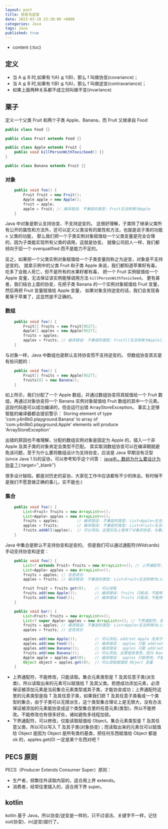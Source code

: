 ```yaml
---
layout: post
title: 协变与逆变
date: 2023-03-18 23:30:00 +0800
categories: Java
tags: Java
published: true
---
```


* content
{:toc}

## 定义

* 当 A ≦ B 时,如果有 f(A) ≦ f(B)，那么 f 叫做协变(covariance)；
* 当 A ≦ B 时,如果有 f(B) ≦ f(A)，那么 f 叫做逆变(contravariance)；
* 如果上面两种关系都不成立则叫做不变(invariance)

## 栗子

定义一个父类 Fruit 和两个子类 Apple、Banana，而 Fruit 又继承自 Food

```java
public class Food {}

public class Fruit extends Food {}

public class Apple extends Fruit {
    public void killPersonWithToxicSeed() {}
}

public class Banana extends Fruit {}
```

### 对象

```java
    public void foo() {
        Fruit fruit = new Fruit();
        Apple apple = new Apple();
        fruit = apple;
        apple = fruit; // 编译错误: 不兼容的类型: Fruit无法转换为Apple
    }
```

Java 中对象是默认支持协变、不支持逆变的。
这很好理解，子类除了继承父类所有公开的属性和方法外，还可以定义父类没有的属性和方法，也就是说子类的功能 ≥ 父类的功能，
那么我们把一个子类实例对象赋值给一个父类变量是完全合理的，因为子类能实现所有父类的调用，这就是协变。
就像公司招人一样，我们都倾向于招一个 overqualified 而不是能力不足的。

反之，如果把一个父类实例对象赋值给一个子类变量则称之为逆变，对象是不支持逆变的。
就拿示例中的父类 Fruit 和子类 Apple 来说，我们都知道苹果籽有毒，吃多了会致人死亡，但不是所有的水果籽都有毒，
把一个 Fruit 实例赋值给一个 Apple 变量，无法保证该实例能够调用方法 `killPersonWithToxicSeed`。
更有甚者，我们结合上面的协变，先把子类 Banana 的一个实例对象赋值给 Fruit 变量，然后再把 Fruit 变量赋值给 Apple 变量，
如果对象支持逆变的话，我们会发现香蕉等于苹果了，这显然是不正确的。

### 数组

```java
    public void foo() {
        Fruit[] fruits = new Fruit[9527];
        Apple[] apples = new Apple[9527];
        fruits = apples;
        apples = fruits; // 编译错误: 不兼容的类型: Fruit[]无法转换为Apple[]
    }
```

与对象一样，Java 中数组也是默认支持协变而不支持逆变的。
但数组协变其实是有些问题的：

```java
    public void foo() {
        Fruit[] fruits = new Apple[9527];
        fruits[0] = new Banana();
    }
```

如上所示，我们分配了一个 Apple 数组，并通过数组协变将其赋值给一个 Fruit 数组，再通过对象协变将一个 Banana 实例对象赋值给 Fruit 数组的其中一个元素。
这段代码是可以成功编译的，但会运行出错 ArrayStoreException。
事实上足够智能的编译器都会提前警示：
Storing element of type 'com.y4n9b0.playground.Banana' to array of 'com.y4n9b0.playground.Apple' elements will produce 'ArrayStoreException'

出错的原因也不难理解，分配的数组实例对象是固定为 Apple 的，插入一个非 Apple 及其子类的对象肯定会类型不匹配。
其实取消数组协变可以在编译期就避免该问题，至于为什么要将数组设计为支持协变，应该是 Java 早期没有泛型(since Java 1.5)的妥协，可以参考知乎这个问答：
[java中，数组为什么要设计为协变？](https://www.zhihu.com/question/21394322){:target="_blank"}

很多设计缺陷，都是对历史的妥协，大家在工作中应该都有不少的体会。有时候不是我们不愿意做正确的事儿，实不能也:)

### 集合

```java
    public void foo() {
        List<Fruit> fruits = new ArrayList<>();
        List<Apple> apples = new ArrayList<>();
        fruits = apples;        // 编译错误: 不兼容的类型: List<Apple>无法转换为List<Fruit>
        apples = fruits;        // 编译错误: 不兼容的类型: List<Fruit>无法转换为List<Apple>
        fruits.addAll(apples);  // 可以添加，这里实际上使用了对象的协变，与集合协变/逆变无关
    }
```

Java 中集合是默认不支持协变和逆变的。
但是我们可以通过通配符(Wildcards)手动支持协变和逆变：

```java
    public void foo() {
        List<? extends Fruit> fruits = new ArrayList<>(); // 上界通配符，支持协变
        List<Apple> apples = new ArrayList<>();
        fruits = apples; // 协变成功
        apples = fruits; // 编译错误: 不兼容的类型: List<Fruit>无法转换为List<Apple>

        Fruit fruit = fruits.get(0);    // 可以读取
        fruits.add(new Apple());        // 编译错误: fruits 只能读，不能修改
        fruits.add(new Food());         // 编译错误: fruits 只能读，不能修改
    }

    public void bar() {
        List<Fruit> fruits = new ArrayList<>();
        List<? super Apple> apples = new ArrayList<>(); // 下界通配符，支持逆变
        fruits = apples; // 编译错误: 不兼容的类型: List<Apple>无法转换为List<Fruit>
        apples = fruits; // 逆变成功

        apples.add(new Apple());        // 可以添加，add/set Apple 及其子类 
        apples.add(new Food());         // 编译错误： apples 只能 add/set Apple 及其子类
        apples.add(new Banana());       // 编译错误： apples 只能 add/set Apple 及其子类
        fruits.add(new Banana());       // 可以添加。这里挺有意思，因为 Banana 不是 Apple 的子类，apples 不能直接添加 Banana；但是 fruits 可以添加 Banana，又因为 fruits 赋值给了 apples，所以通过 fruits 添加 Banana 可以达到 apples 添加 Banana 的目的。Surprise mother fxxker!
        Apple apple = apples.get(0);    // 编译错误： apples 只能修改，不能读取赋值给 Apple 变量
        Object object = apples.get(0);  // 可以读取赋值给 Object 变量
    }
```

* <? extends T> 上界通配符，不能修改，只能读取。集合元素类型是 T 及其任意子类(派生类)，所以读取出来的元素可以赋值给 T 及其父类。若想成功添加元素，必须保证被添加元素是当前集合元素类型或其子类，才能协变成功；上界通配符这里的元素类型是指 T 及其任意子类，如果我们把 T 及其任意子类看成一个类型的集合，由于子类可以无限派生，这个类型集合理论上是无限大，没有办法保证被添加的元素能协变成这个类型集合里的任意元素(类型)，所以不能修改。不能修改也有很多好处，诸如避免多线程加锁。
* <? super T> 下界通配符，可以修改，仅能读取赋值给 Object。集合元素类型是 T 及其任意父类，所以可以写入 T 及其子类(对象协变)；而读取出来的元素仅可以赋值给 Object 是因为 Object 是所有类的基类，把任何东西赋值给 Object 都是 ok 的，apples.get(0) 一定是某个东西对吧？

## PECS 原则

PECS（Producer Extends Consumer Super）原则：

* 生产者，频繁往外读取内容的，适合用上界 extends。
* 消费者，经常往里插入的，适合用下界 super。

## kotlin

kotlin 基于 Java，所以协变/逆变是一样的，只不过语法、关键字不一样，记住 out(协变)、in(逆变)就行了。

<!-- https://www.zhihu.com/question/21394322 -->
<!-- https://www.zhihu.com/question/20400700/answer/117464182 -->